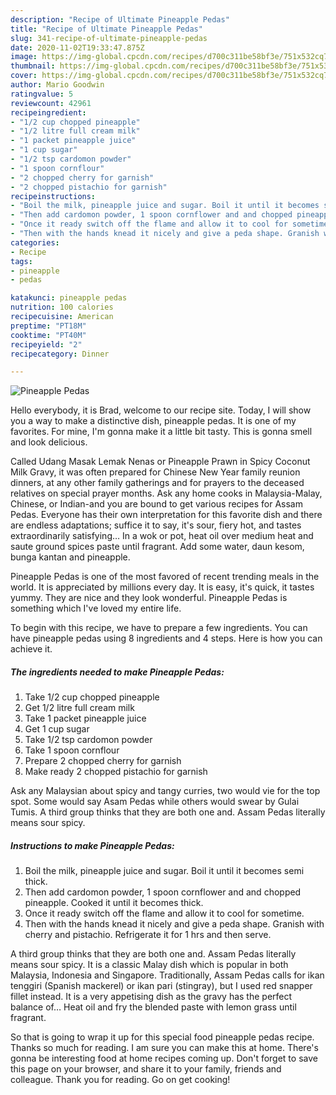 ```yaml
---
description: "Recipe of Ultimate Pineapple Pedas"
title: "Recipe of Ultimate Pineapple Pedas"
slug: 341-recipe-of-ultimate-pineapple-pedas
date: 2020-11-02T19:33:47.875Z
image: https://img-global.cpcdn.com/recipes/d700c311be58bf3e/751x532cq70/pineapple-pedas-recipe-main-photo.jpg
thumbnail: https://img-global.cpcdn.com/recipes/d700c311be58bf3e/751x532cq70/pineapple-pedas-recipe-main-photo.jpg
cover: https://img-global.cpcdn.com/recipes/d700c311be58bf3e/751x532cq70/pineapple-pedas-recipe-main-photo.jpg
author: Mario Goodwin
ratingvalue: 5
reviewcount: 42961
recipeingredient:
- "1/2 cup chopped pineapple"
- "1/2 litre full cream milk"
- "1 packet pineapple juice"
- "1 cup sugar"
- "1/2 tsp cardomon powder"
- "1 spoon cornflour"
- "2 chopped cherry for garnish"
- "2 chopped pistachio for garnish"
recipeinstructions:
- "Boil the milk, pineapple juice and sugar. Boil it until it becomes semi thick."
- "Then add cardomon powder, 1 spoon cornflower and and chopped pineapple. Cooked it until it becomes thick."
- "Once it ready switch off the flame and allow it to cool for sometime."
- "Then with the hands knead it nicely and give a peda shape. Granish with cherry and pistachio. Refrigerate it for 1 hrs and then serve."
categories:
- Recipe
tags:
- pineapple
- pedas

katakunci: pineapple pedas 
nutrition: 100 calories
recipecuisine: American
preptime: "PT18M"
cooktime: "PT40M"
recipeyield: "2"
recipecategory: Dinner

---
```



![Pineapple Pedas](https://img-global.cpcdn.com/recipes/d700c311be58bf3e/751x532cq70/pineapple-pedas-recipe-main-photo.jpg)

Hello everybody, it is Brad, welcome to our recipe site. Today, I will show you a way to make a distinctive dish, pineapple pedas. It is one of my favorites. For mine, I'm gonna make it a little bit tasty. This is gonna smell and look delicious.

Called Udang Masak Lemak Nenas or Pineapple Prawn in Spicy Coconut Milk Gravy, it was often prepared for Chinese New Year family reunion dinners, at any other family gatherings and for prayers to the deceased relatives on special prayer months. Ask any home cooks in Malaysia-Malay, Chinese, or Indian-and you are bound to get various recipes for Assam Pedas. Everyone has their own interpretation for this favorite dish and there are endless adaptations; suffice it to say, it&#39;s sour, fiery hot, and tastes extraordinarily satisfying… In a wok or pot, heat oil over medium heat and saute ground spices paste until fragrant. Add some water, daun kesom, bunga kantan and pineapple.

Pineapple Pedas is one of the most favored of recent trending meals in the world. It is appreciated by millions every day. It is easy, it's quick, it tastes yummy. They are nice and they look wonderful. Pineapple Pedas is something which I've loved my entire life.


To begin with this recipe, we have to prepare a few ingredients. You can have pineapple pedas using 8 ingredients and 4 steps. Here is how you can achieve it.

<!--inarticleads1-->

##### The ingredients needed to make Pineapple Pedas:

1. Take 1/2 cup chopped pineapple
1. Get 1/2 litre full cream milk
1. Take 1 packet pineapple juice
1. Get 1 cup sugar
1. Take 1/2 tsp cardomon powder
1. Take 1 spoon cornflour
1. Prepare 2 chopped cherry for garnish
1. Make ready 2 chopped pistachio for garnish


Ask any Malaysian about spicy and tangy curries, two would vie for the top spot. Some would say Asam Pedas while others would swear by Gulai Tumis. A third group thinks that they are both one and. Assam Pedas literally means sour spicy. 

<!--inarticleads2-->

##### Instructions to make Pineapple Pedas:

1. Boil the milk, pineapple juice and sugar. Boil it until it becomes semi thick.
1. Then add cardomon powder, 1 spoon cornflower and and chopped pineapple. Cooked it until it becomes thick.
1. Once it ready switch off the flame and allow it to cool for sometime.
1. Then with the hands knead it nicely and give a peda shape. Granish with cherry and pistachio. Refrigerate it for 1 hrs and then serve.


A third group thinks that they are both one and. Assam Pedas literally means sour spicy. It is a classic Malay dish which is popular in both Malaysia, Indonesia and Singapore. Traditionally, Assam Pedas calls for ikan tenggiri (Spanish mackerel) or ikan pari (stingray), but I used red snapper fillet instead. It is a very appetising dish as the gravy has the perfect balance of… Heat oil and fry the blended paste with lemon grass until fragrant. 

So that is going to wrap it up for this special food pineapple pedas recipe. Thanks so much for reading. I am sure you can make this at home. There's gonna be interesting food at home recipes coming up. Don't forget to save this page on your browser, and share it to your family, friends and colleague. Thank you for reading. Go on get cooking!
